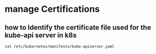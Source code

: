 # manage Certifications

## how to Identify the certificate file used for the kube-api server in k8s
```
cat /etc/kubernetes/manifests/kube-apiserver.yaml
```

